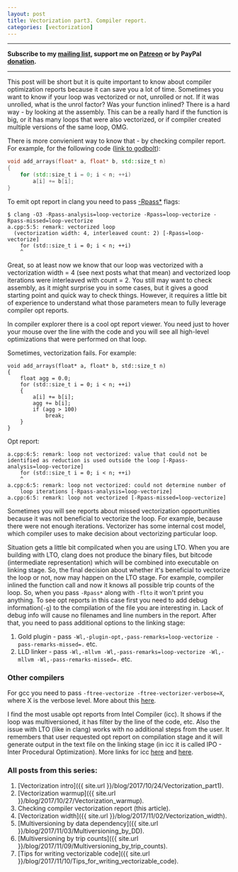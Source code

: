 ```yaml
---
layout: post
title: Vectorization part3. Compiler report.
categories: [vectorization]
---
```


------
**Subscribe to my [mailing list](https://mailchi.mp/4eb73720aafe/easyperf), support me on [Patreon](https://www.patreon.com/dendibakh) or by PayPal [donation](https://www.paypal.com/cgi-bin/webscr?cmd=_donations&business=TBM3NW8TKTT34&currency_code=USD&source=url).**

------

This post will be short but it is quite important to know about compiler optimization reports because it can save you a lot of time.
Sometimes you want to know if your loop was vectorized or not, unrolled or not. If it was unrolled, what is the unrol factor? Was your function inlined? There is a hard way - by looking at the assembly. This can be a really hard if the function is big, or it has many loops that were also vectorized, or if compiler created multiple versions of the same loop, OMG.

There is more convienient way to know that - by checking compiler report. For example, for the following code ([link to godbolt](https://godbolt.org/#g:!((g:!((g:!((h:codeEditor,i:(j:1,source:'%23include+%3Ccstddef%3E%0A%0Avoid+add_arrays(float*+a,+float*+b,+std::size_t+n)%0A%7B%0A++++for+(std::size_t+i+%3D+0%3B+i+%3C+n%3B+%2B%2Bi)%0A++++++++a%5Bi%5D+%2B%3D+b%5Bi%5D%3B%0A%7D%09%0A'),l:'5',n:'0',o:'C%2B%2B+source+%231',t:'0')),header:(),k:33.72686813932536,l:'4',m:100,n:'0',o:'',s:0,t:'0'),(g:!((h:compiler,i:(compiler:clang500,filters:(b:'0',binary:'1',commentOnly:'0',demangle:'0',directives:'0',execute:'1',intel:'0',trim:'0'),libs:!(),options:'-O3',source:1,wantOptInfo:'0'),l:'5',n:'0',o:'x86-64+clang+5.0.0+(Editor+%231,+Compiler+%232)',t:'0')),k:32.939798527341324,l:'4',n:'0',o:'',s:0,t:'0'),(g:!((h:opt,i:(compilerName:'x86-64+clang+5.0.0',editorid:1,j:2,source:'%23include+%3Ccstddef%3E%0A%0Avoid+add_arrays(float*+a,+float*+b,+std::size_t+n)%0A%7B%0A++++%23pragma+clang+loop+vectorize(enable)+vectorize_width(LEN)%0A++++for+(std::size_t+i+%3D+0%3B+i+%3C+n%3B+%2B%2Bi)%0A++++++++a%5Bi%5D+%2B%3D+b%5Bi%5D%3B%0A%7D%09%0A'),l:'5',n:'0',o:'x86-64+clang+5.0.0+Opt+Viewer+(Editor+%231,+Compiler+%232)',t:'0')),k:33.33333333333333,l:'4',n:'0',o:'',s:0,t:'0')),l:'2',n:'0',o:'',t:'0')),version:4)):

```cpp
void add_arrays(float* a, float* b, std::size_t n)
{
    for (std::size_t i = 0; i < n; ++i)
        a[i] += b[i];
}
```

To emit opt report in clang you need to pass [-Rpass*](https://llvm.org/docs/Vectorizers.html#diagnostics) flags:

```
$ clang -O3 -Rpass-analysis=loop-vectorize -Rpass=loop-vectorize -Rpass-missed=loop-vectorize
a.cpp:5:5: remark: vectorized loop
  (vectorization width: 4, interleaved count: 2) [-Rpass=loop-vectorize]
    for (std::size_t i = 0; i < n; ++i)
    ^
```

Great, so at least now we know that our loop was vectorized with a vectorization width = 4 (see next posts what that mean) and vectorized loop iterations were interleaved with count = 2.
You still may want to check assembly, as it might surprise you in some cases, but it gives a good starting point and quick way to check things. However, it requires a little bit of experience to understand what those parameters mean to fully leverage compiler opt reports.

In compiler explorer there is a cool opt report viewer. You need just to hover your mouse over the line with the code and you will see all high-level optimizations that were performed on that loop.

Sometimes, vectorization fails. For example:

```
void add_arrays(float* a, float* b, std::size_t n)
{
    float agg = 0.0;
    for (std::size_t i = 0; i < n; ++i)
    {
        a[i] += b[i];
        agg += b[i];
        if (agg > 100)
            break;
    }
}
```
Opt report:
```
a.cpp:6:5: remark: loop not vectorized: value that could not be identified as reduction is used outside the loop [-Rpass-analysis=loop-vectorize]
    for (std::size_t i = 0; i < n; ++i)
    ^
a.cpp:6:5: remark: loop not vectorized: could not determine number of 
    loop iterations [-Rpass-analysis=loop-vectorize]
a.cpp:6:5: remark: loop not vectorized [-Rpass-missed=loop-vectorize]
```

Sometimes you will see reports about missed vectorization opportunities because it was not beneficial to vectorize the loop. For example, because there were not enough iterations. Vectorizer has some internal cost model, which compiler uses to make decision about vectorizing particular loop.

Situation gets a little bit compilcated when you are using LTO. When you are building with LTO, clang does not produce the binary files, but bitcode (intermediate representation) which will be combined into executable on linking stage. So, the final decision about whether it's beneficial to vectorize the loop or not, now may happen on the LTO stage. For example, compiler inlined the function call and now it knows all possible trip counts of the loop. So, when you pass `-Rpass*` along with `-flto` it won't print you anything. To see opt reports in this case first you need to add debug information(`-g`) to the compilation of the file you are interesting in. Lack of debug info will cause no filenames and line numbers in the report. After that, you need to pass additional options to the linking stage:
1. Gold plugin - pass `-Wl,-plugin-opt,-pass-remarks=loop-vectorize -pass-remarks-missed=.` etc.
2. LLD linker  - pass `-Wl,-mllvm -Wl,-pass-remarks=loop-vectorize -Wl,-mllvm -Wl,-pass-remarks-missed=.` etc.

### Other compilers

For gcc you need to pass `-ftree-vectorize -ftree-vectorizer-verbose=X`, where X is the verbose level. More about this [here](https://www.gnu.org/software/gcc/projects/tree-ssa/vectorization.html#using).

I find the most usable opt reports from Intel Compiler (icc). It shows if the loop was multiversioned, it has filter by the line of the code, etc. Also the issue with LTO (like in clang) works with no additional steps from the user. It remembers that user requested opt report on compilation stage and it will generate output in the text file on the linking stage (in icc it is called IPO - Inter Procedural Optimization). More links for icc [here](https://software.intel.com/en-us/node/590464) and [here](https://software.intel.com/en-us/node/522949).

### All posts from this series:
1. [Vectorization intro]({{ site.url }}/blog/2017/10/24/Vectorization_part1).
2. [Vectorization warmup]({{ site.url }}/blog/2017/10/27/Vectorization_warmup).
3. Checking compiler vectorization report (this article).
4. [Vectorization width]({{ site.url }}/blog/2017/11/02/Vectorization_width).
5. [Multiversioning by data dependency]({{ site.url }}/blog/2017/11/03/Multiversioning_by_DD).
6. [Multiversioning by trip counts]({{ site.url }}/blog/2017/11/09/Multiversioning_by_trip_counts).
7. [Tips for writing vectorizable code]({{ site.url }}/blog/2017/11/10/Tips_for_writing_vectorizable_code).
